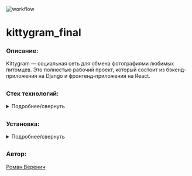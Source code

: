 ![workflow](https://github.com/veromanich/kittygram_final/actions/workflows/main.yml/badge.svg)

# kittygram_final
### Описание:
Kittygram — социальная сеть для обмена фотографиями любимых питомцев. Это полностью рабочий проект, который состоит из бэкенд-приложения на Django и фронтенд-приложения на React.
##
### Стек технологий:
<details>
<summary>Подробнее/свернуть</summary>

- Python 3.9
- Django 3.2.3
- React
- DRF
- Djoser
</details>

##
### Установка:
<details>
<summary>Подробнее/свернуть</summary>
  
Клонировать репозиторий и перейти в него в командной строке:
```
git clone https://github.com/veromanich/kittygram_final.git
```
```
cd kittygram_final
```
Cоздать и активировать виртуальное окружение:
```
python3 -m venv env
```
```
source env/bin/activate
```
Установить зависимости из файла requirements.txt:
```
python3 -m pip install --upgrade pip
```
```
pip install -r requirements.txt
```
Выполнить миграции:
```
python3 manage.py migrate
```
В корне проекта создать файл .env:
```
touch .env
```
Добавить в .env следующие переменные:
```
POSTGRES_DB=kittygram
POSTGRES_USER=kittygram_user
POSTGRES_PASSWORD=kittygram_password
DB_NAME=kittygram
DB_HOST=db
DB_PORT=5432
SECRET_KEY=
ALLOWED_HOSTS=
DEBUG= #'True' для включения режима отладки / оставить пустой или удалить для его отключения
TEST_DB= #если 'True' использовать sqlite / оставить пустой или удалить для использования postgresql
```
Запустить проект:
```
python3 manage.py runserver
```
</details>

##
### Автор:
[Роман Веренич](https://github.com/veromanich)
